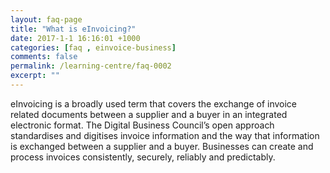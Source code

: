 ```yaml
---
layout: faq-page
title: "What is eInvoicing?"
date: 2017-1-1 16:16:01 +1000
categories: [faq , einvoice-business]
comments: false
permalink: /learning-centre/faq-0002
excerpt: ""
---
```

eInvoicing is a broadly used term that covers the exchange of invoice related documents between a supplier and a buyer in an integrated electronic format.
The Digital Business Council’s open approach standardises and digitises invoice information and the way that information is exchanged between a supplier and a buyer. Businesses can create and process invoices consistently, securely, reliably and predictably.


